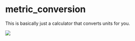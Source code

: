 # metric_conversion
This is basically just a calculator that converts units for you.

![](https://i.gyazo.com/31031867c70b37f8a9169ad666394b8e.png)

